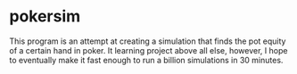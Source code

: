 # pokersim
This program is an attempt at creating a simulation that finds the pot equity of a certain hand in poker. It learning project above all else, 
however, I hope to eventually make it fast enough to run a billion simulations in 30 minutes.
